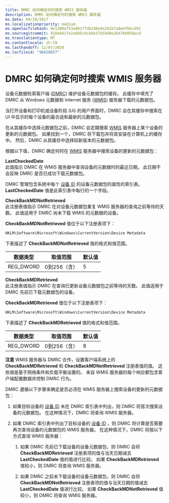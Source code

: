 ```yaml
---
title: DMRC 如何确定何时搜索 WMIS 服务器
description: DMRC 如何确定何时搜索 WMIS 服务器
ms.date: 04/20/2017
ms.localizationpriority: medium
ms.openlocfilehash: 9e1208af53e881ffdb240e9a291b7a0ebfb6cd92
ms.sourcegitcommit: 418e6617e2a695c9cb4b37b5b60e264760858acd
ms.translationtype: MT
ms.contentlocale: zh-CN
ms.lasthandoff: 12/07/2020
ms.locfileid: "96828657"
---
```

# <a name="how-the-dmrc-determines-when-to-search-the-wmis-server"></a>DMRC 如何确定何时搜索 WMIS 服务器


设备元数据检索客户端 ([DMRC](device-metadata-retrieval-client.md)) 维护设备元数据包的缓存。 此缓存中填充了 DMRC 从 Windows 元数据和 Internet 服务 ([WMIS](windows-metadata-and-internet-services.md)) 服务器下载的元数据包。

当打开设备和打印机或设备阶段 (Ui) 的用户界面时，DMRC 会在其缓存中搜索在 UI 中显示的每个设备的最合适和最新的元数据包。

在从其缓存中选择元数据包之前，DMRC 会定期搜索 [WMIS](windows-metadata-and-internet-services.md) 服务器上某个设备的更新的元数据包。 如果找到一个，DMRC 将下载包并将其安装在计算机上的缓存中。 然后，DMRC 从其缓存中选择较新版本的元数据包。

根据以下值，DMRC 确定何时在 [WMIS](windows-metadata-and-internet-services.md) 服务器中搜索设备的更新的元数据包：

<a href="" id="lastcheckeddate"></a>**LastCheckedDate**  
此值指示 DMRC 在 WMIS 服务器中查询设备的元数据时的最近日期。 此日期不会反映 DMRC 是否已成功下载元数据包。

DMRC 管理包含系统中每个 [设备 ID](device-ids.md) 的设备元数据包的属性的索引表。 **LastCheckedDate** 值是此索引表中每行的一个字段。

<a href="" id="checkbackmdnotretrieved"></a>**CheckBackMDNotRetrieved**  
此注册表值指示 DMRC 在对设备元数据包重复 WMIS 服务器的查询之前等待的天数。 此值适用于 DMRC 尚未下载 WMIS 的元数据的设备。

**CheckBackMDNotRetrieved** 值位于以下注册表项下：

```cpp
HKLM\Software\Microsoft\Windows\CurrentVersion\Device Metadata
```

下表描述了 **CheckBackMDNotRetrieved** 值的格式和值范围。

| 数据类型  | 取值范围         | 默认值 |
|------------|---------------------|---------------|
| REG_DWORD  | 0到256（含） | 5             |

 

<a href="" id="checkbackmdretrieved"></a>**CheckBackMDRetrieved**  
此注册表值指示 DMRC 在查询已更新设备元数据包之前等待的天数。 此值适用于 DMRC 先前已下载元数据包的设备。

**CheckBackMDRetrieved** 值位于以下注册表项下：

```cpp
HKLM\Software\Microsoft\Windows\CurrentVersion\Device Metadata
```

下表描述了 **CheckBackMDRetrieved** 值的格式和值范围。

| 数据类型  | 取值范围         | 默认值 |
|------------|---------------------|---------------|
| REG_DWORD  | 0到256（含） | 8             |

 

**注意**  WMIS 服务器与 DMRC 合作，设置客户端系统上的 **CheckBackMDRetrieved** 和 **CheckBackMDNotRetrieved** 注册表值的值。 这些值是基于网络条件和负载平衡设置的。 来自 WMIS 服务器的每个响应都包含客户端配置数据并控制 DMRC 行为。

 

DMRC 遵循以下步骤来确定是否必须在 WMIS 服务器上搜索设备的更新的元数据包：

1.  如果目标设备的 [设备 ID](device-ids.md) 未在 DMRC 索引表中列出，则 DMRC 将首次搜索设备的元数据包。 在这种情况下，DMRC 将查询 WMIS 服务器。

2.  如果 DMRC 索引表中列出了目标设备的 [设备 ID](device-ids.md) ，则 DMRC 将计算是否需要再次查询设备的元数据包的 WMIS 服务器。 在这种情况下，DMRC 将按以下方式查询 WMIS 服务器：

    1.  如果 DMRC 先前已下载设备的设备元数据包，则 DMRC 会将 **CheckBackMDRetrieved** 注册表项的值与当天日期减去 **LastCheckedDate** 值的值进行比较。 如果 **CheckBackMDRetrieved** 值较小，则 DMRC 将查询 WMIS 服务器。

    2.  如果 DMRC 之前未下载设备的设备元数据包，则 DMRC 会将 **CheckBackMDNotRetrieved** 注册表项的值与当天日期的值减去 **LastCheckedDate** 值进行比较。 如果 **CheckBackMDNotRetrieved** 值较小，则 DMRC 将查询 WMIS 服务器。

 

